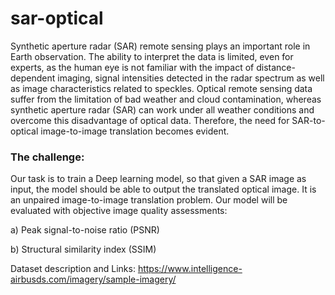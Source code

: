 # sar-optical
Synthetic aperture radar (SAR) remote sensing plays an important role in Earth observation. The ability to interpret the data is limited, even for experts, as the human eye is not familiar with the impact of distance-dependent imaging, signal intensities detected in the radar spectrum as well as image characteristics related to speckles.
Optical remote sensing data suffer from the limitation of bad weather and cloud contamination, whereas synthetic aperture radar (SAR) can work under all weather
conditions and overcome this disadvantage of optical data. Therefore, the need for SAR-to-optical image-to-image translation becomes evident.

<h3>The challenge:</h3>

Our task is to train a Deep learning model, so that given a SAR image as input, the model should be able to output the translated optical image. It is an unpaired image-to-image translation problem.
Our model will be evaluated with objective image quality assessments: 

a) Peak signal-to-noise ratio (PSNR)

b) Structural similarity index (SSIM)


Dataset description and Links:
https://www.intelligence-airbusds.com/imagery/sample-imagery/
